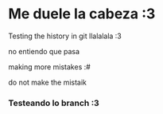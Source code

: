 # Me duele la cabeza :3 

Testing the history in git llalalala :3

no entiendo que pasa


making more mistakes :# 


do not make the mistaik


### Testeando lo branch :3 


